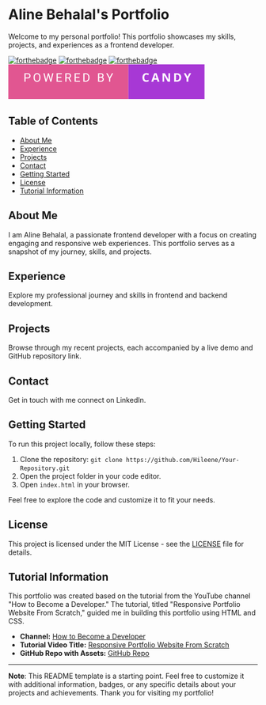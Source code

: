 # Aline Behalal's Portfolio

Welcome to my personal portfolio! This portfolio showcases my skills, projects, and experiences as a frontend developer.

[![forthebadge](https://forthebadge.com/images/badges/uses-html.svg)](https://forthebadge.com) [![forthebadge](https://forthebadge.com/images/badges/uses-css.svg)](https://forthebadge.com) [![forthebadge](https://forthebadge.com/images/badges/uses-js.svg)](https://forthebadge.com) <img src="/assets/powered-by-candy.svg" alt="Candy badge">

## Table of Contents

- [About Me](#about-me)
- [Experience](#experience)
- [Projects](#projects)
- [Contact](#contact)
- [Getting Started](#getting-started)
- [License](#license)
- [Tutorial Information](#tutorial-information)

## About Me

I am Aline Behalal, a passionate frontend developer with a focus on creating engaging and responsive web experiences. This portfolio serves as a snapshot of my journey, skills, and projects.

## Experience

Explore my professional journey and skills in frontend and backend development.

## Projects

Browse through my recent projects, each accompanied by a live demo and GitHub repository link.

## Contact

Get in touch with me connect on LinkedIn.

## Getting Started

To run this project locally, follow these steps:

1. Clone the repository: `git clone https://github.com/Hileene/Your-Repository.git`
2. Open the project folder in your code editor.
3. Open `index.html` in your browser.

Feel free to explore the code and customize it to fit your needs.

## License

This project is licensed under the MIT License - see the [LICENSE](LICENSE) file for details.

## Tutorial Information

This portfolio was created based on the tutorial from the YouTube channel "How to Become a Developer." The tutorial, titled "Responsive Portfolio Website From Scratch," guided me in building this portfolio using HTML and CSS.

- **Channel:** [How to Become a Developer](https://www.youtube.com/@howtobecomeadeveloper)
- **Tutorial Video Title:** [Responsive Portfolio Website From Scratch](https://www.youtube.com/watch?v=ldwlOzRvYOU&list=PLgaK-fqraGPILHrmLF1LE3WlBAd-qnfVr&index=40)
- **GitHub Repo with Assets:** [GitHub Repo](https://github.com/Ade-mir/html-css-j...)

---

**Note**: This README template is a starting point. Feel free to customize it with additional information, badges, or any specific details about your projects and achievements. Thank you for visiting my portfolio!
